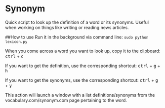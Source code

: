 # Synonym
Quick script to look up the definition of a word or its synonyms. Useful when working on things like writing or reading news articles.

##How to use
Run it in the background via command line:
`sudo python lexicon.py`

When you come across a word you want to look up, copy it to the clipboard:
<kbd>ctrl</kbd> + <kbd>c</kbd>

If you want to get the definition, use the corresponding shortcut:
<kbd>ctrl</kbd> + <kbd>g</kbd> + <kbd>h</kbd>

If you want to get the synonyms, use the corresponding shortcut:
<kbd>ctrl</kbd> + <kbd>g</kbd> + <kbd>y</kbd>

This action will launch a window with a list definitions/synonyms from the vocabulary.com/synonym.com page pertaining to the word.

